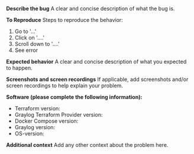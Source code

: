 **Describe the bug**
A clear and concise description of what the bug is.

**To Reproduce**
Steps to reproduce the behavior:
1. Go to '...'
2. Click on '....'
3. Scroll down to '....'
4. See error

**Expected behavior**
A clear and concise description of what you expected to happen.

**Screenshots and screen recordings**
If applicable, add screenshots and/or screen recordings to help explain your problem.

**Software (please complete the following information):**
- Terraform version: 
- Graylog Terraform Provider version: 
- Docker Compose version: 
- Graylog version: 
- OS-version: 

**Additional context**
Add any other context about the problem here.
